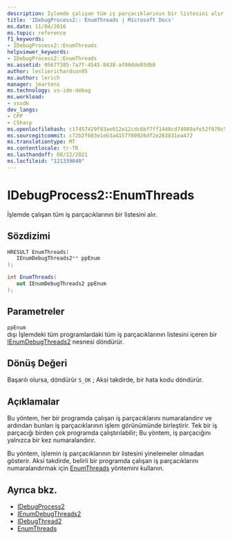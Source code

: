 ```yaml
---
description: İşlemde çalışan tüm iş parçacıklarının bir listesini alır.
title: 'IDebugProcess2:: EnumThreads | Microsoft Docs'
ms.date: 11/04/2016
ms.topic: reference
f1_keywords:
- IDebugProcess2::EnumThreads
helpviewer_keywords:
- IDebugProcess2::EnumThreads
ms.assetid: 05677385-7a7f-4545-8438-af00dde85db0
author: leslierichardson95
ms.author: lerich
manager: jmartens
ms.technology: vs-ide-debug
ms.workload:
- vssdk
dev_langs:
- CPP
- CSharp
ms.openlocfilehash: c17457429f83ae012e12cdc6bf7ff1448cd74989afe52f870c52f75b4446e824
ms.sourcegitcommit: c72b2f603e1eb3a4157f00926df2e263831ea472
ms.translationtype: MT
ms.contentlocale: tr-TR
ms.lasthandoff: 08/12/2021
ms.locfileid: "121339040"
---
```

# <a name="idebugprocess2enumthreads"></a>IDebugProcess2::EnumThreads
İşlemde çalışan tüm iş parçacıklarının bir listesini alır.

## <a name="syntax"></a>Sözdizimi

```cpp
HRESULT EnumThreads(
   IEnumDebugThreads2** ppEnum
);
```

```csharp
int EnumThreads(
   out IEnumDebugThreads2 ppEnum
);
```

## <a name="parameters"></a>Parametreler
`ppEnum`\
dışı İşlemdeki tüm programlardaki tüm iş parçacıklarının listesini içeren bir [IEnumDebugThreads2](../../../extensibility/debugger/reference/ienumdebugthreads2.md) nesnesi döndürür.

## <a name="return-value"></a>Dönüş Değeri
 Başarılı olursa, döndürür `S_OK` ; Aksi takdirde, bir hata kodu döndürür.

## <a name="remarks"></a>Açıklamalar
 Bu yöntem, her bir programda çalışan iş parçacıklarını numaralandırır ve ardından bunları iş parçacıklarının işlem görünümünde birleştirir. Tek bir iş parçacığı birden çok programda çalıştırılabilir; Bu yöntem, iş parçacığını yalnızca bir kez numaralandırır.

 Bu yöntem, işlemin iş parçacıklarının bir listesini yinelemeler olmadan gösterir. Aksi takdirde, belirli bir programda çalışan iş parçacıklarını numaralandırmak için [EnumThreads](../../../extensibility/debugger/reference/idebugprogram2-enumthreads.md) yöntemini kullanın.

## <a name="see-also"></a>Ayrıca bkz.
- [IDebugProcess2](../../../extensibility/debugger/reference/idebugprocess2.md)
- [IEnumDebugThreads2](../../../extensibility/debugger/reference/ienumdebugthreads2.md)
- [IDebugThread2](../../../extensibility/debugger/reference/idebugthread2.md)
- [EnumThreads](../../../extensibility/debugger/reference/idebugprogram2-enumthreads.md)
